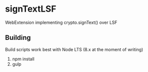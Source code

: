 # signTextLSF
WebExtension implementing crypto.signText() over LSF

## Building
Build scripts work best with Node LTS (8.x at the moment of writing)
1. npm install
2. gulp
